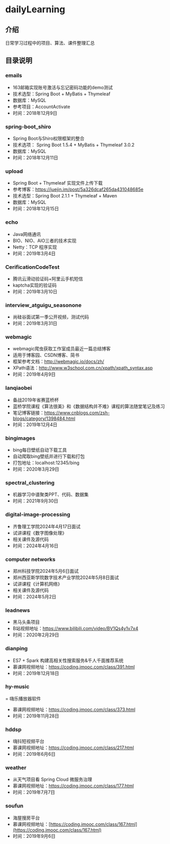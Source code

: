 # dailyLearning

## 介绍
日常学习过程中的项目、算法、课件整理汇总

## 目录说明

### emails
- 163邮箱实现账号激活与忘记密码功能的demo测试
- 技术选型：Spring Boot + MyBatis + Thymeleaf
- 数据库：MySQL
- 参考项目：AccountActivate
- 时间：2018年12月9日

### spring-boot_shiro
- Spring Boot与Shiro权限框架的整合
- 技术选项： Spring Boot 1.5.4 + MyBatis + Thymeleaf 3.0.2
- 数据库：MySQL
- 时间：2018年12月11日

### upload
- Spring Boot + Thymeleaf 实现文件上传下载
- 参考博客：https://juejin.im/post/5a326dcaf265da431048685e
- 技术选型：Spring Boot 2.1.1 + Thymeleaf + Maven
- 数据库：MySQL
- 时间：2018年12月15日

### echo
- Java网络通讯
- BIO、NIO、AIO三者的技术实现
- Netty：TCP 程序实现
- 时间：2019年3月4日

### CerificationCodeTest
- 腾讯云滑动验证码+阿里云手机短信
- kaptcha实现的验证码
- 时间：2019年3月10日

### interview_atguigu_seasonone
- 尚硅谷面试第一季公开视频，测试代码
- 时间：2019年3月31日

### webmagic
- webmagic爬虫获取工作室成员最近一篇总结博客
- 适用于博客园、CSDN博客、简书
- 框架参考文档：http://webmagic.io/docs/zh/
- XPath语法：http://www.w3school.com.cn/xpath/xpath_syntax.asp
- 时间：2019年4月9日

### lanqiaobei
- 备战2019年省赛蓝桥杯
- 蓝桥学院课程《算法很美》和《数据结构并不难》课程的算法随堂笔记及练习
- 笔记博客链接：https://www.cnblogs.com/zsh-blogs/category/1398484.html
- 时间：2019年12月4日

### bingimages
- bing每日壁纸自动下载工具
- 自动爬取bing壁纸并进行下载和打包
- 打包地址：localhost:12345/bing
- 时间：2020年3月29日

### spectral_clustering
- 机器学习中谱聚类PPT、代码、数据集
- 时间：2021年9月30日

### digital-image-processing
- 齐鲁理工学院2024年4月17日面试
- 试讲课程《数字图像处理》
- 相关课件及源代码
- 时间：2024年4月16日

### computer networks
- 郑州科技学院2024年5月6日面试
- 郑州西亚斯学院数字技术产业学院2024年5月8日面试
- 试讲课程《计算机网络》
- 相关课件及源代码
- 时间：2024年5月2日

### leadnews
- 黑马头条项目
- B站视频地址：https://www.bilibili.com/video/BV1Qs4y1v7x4
- 时间：2020年2月29日

### dianping
- ES7 + Spark 构建高相关性搜索服务&千人千面推荐系统
- 慕课网视频地址：https://coding.imooc.com/class/391.html
- 时间：2019年12月18日

### hy-music
= 嗨乐播放器软件
- 慕课网视频地址：https://coding.imooc.com/class/373.html
- 时间：2019年11月28日

### hddsp
- 嗨抖短视频平台
- 慕课网视频地址：https://coding.imooc.com/class/217.html
- 时间：2019年6月6日

### weather
- 从天气项目看 Spring Cloud 微服务治理
- 慕课网视频地址：https://coding.imooc.com/class/177.html
- 时间：2019年7月7日

### soufun
- 海屋搜房平台
- 慕课网视频地址：[https://coding.imooc.com/class/167.html](https://coding.imooc.com/class/167.html)
- 时间：2019年9月6日